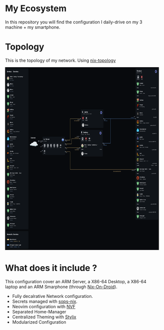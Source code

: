 # My Ecosystem

In this repository you will find the configuration I daily-drive on my 3 machine + my smartphone.

# Topology

This is the topology of my network. Using [nix-topology](https://github.com/oddlama/nix-topology)

<img src="topology.svg" height="600" />

# What does it include ?

This configuration cover an ARM Server, a X86-64 Desktop, a X86-64 laptop and an ARM Smarphone (through [Nix-On-Droid](https://github.com/nix-community/nix-on-droid)).

- Fully decalrative Network configuration.
- Secrets managed with [sops-nix](https://github.com/Mic92/sops-nix).
- Neovim configuration with [NVF](https://github.com/NotAShelf/nvf)
- Separated Home-Manager
- Centralized Theming with [Stylix](https://github.com/danth/stylix)
- Modularized Configuration
